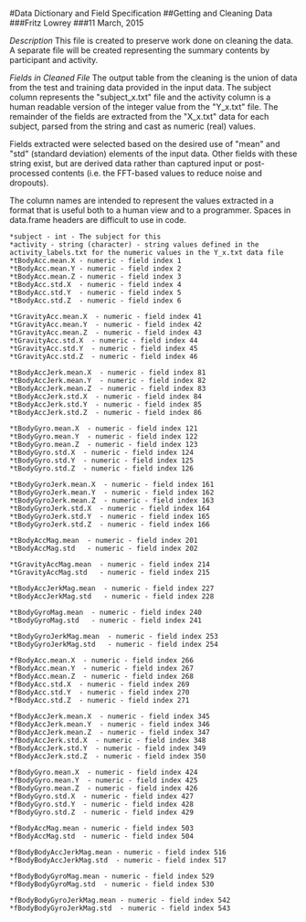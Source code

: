 #Data Dictionary and Field Specification
##Getting and Cleaning Data
###Fritz Lowrey
###11 March, 2015

*Description*
This file is created to preserve work done on cleaning the data. A separate file will be created representing the summary contents by participant and activity.

*Fields in Cleaned File*
The output table from the cleaning is the union of data from the test and training data provided in the input data. The subject column represents the "subject_x.txt" file and the activity column is a human readable version of the integer value from the "Y_x.txt" file. The remainder of the fields are extracted from the "X_x.txt" data for each subject, parsed from the string and cast as numeric (real) values.

Fields extracted were selected based on the desired use of "mean" and "std" (standard deviation) elements of the input data. Other fields with these string exist, but are derived data rather than captured input or post-processed contents (i.e. the FFT-based values to reduce noise and dropouts).

The column names are intended to represent the values extracted in a format that is useful both to a human view and to a programmer. Spaces in data.frame headers are difficult to use in code. 

	*subject - int - The subject for this
	*activity - string (character) - string values defined in the activity_labels.txt for the numeric values in the Y_x.txt data file
	*tBodyAcc.mean.X - numeric - field index 1
	*tBodyAcc.mean.Y - numeric - field index 2
	*tBodyAcc.mean.Z - numeric - field index 3
	*tBodyAcc.std.X  - numeric - field index 4
	*tBodyAcc.std.Y  - numeric - field index 5
	*tBodyAcc.std.Z  - numeric - field index 6

	*tGravityAcc.mean.X  - numeric - field index 41
	*tGravityAcc.mean.Y  - numeric - field index 42
	*tGravityAcc.mean.Z  - numeric - field index 43
	*tGravityAcc.std.X  - numeric - field index 44
	*tGravityAcc.std.Y  - numeric - field index 45
	*tGravityAcc.std.Z  - numeric - field index 46

	*tBodyAccJerk.mean.X  - numeric - field index 81
	*tBodyAccJerk.mean.Y  - numeric - field index 82
	*tBodyAccJerk.mean.Z  - numeric - field index 83
	*tBodyAccJerk.std.X  - numeric - field index 84
	*tBodyAccJerk.std.Y  - numeric - field index 85
	*tBodyAccJerk.std.Z  - numeric - field index 86

	*tBodyGyro.mean.X  - numeric - field index 121
	*tBodyGyro.mean.Y  - numeric - field index 122
	*tBodyGyro.mean.Z  - numeric - field index 123
	*tBodyGyro.std.X  - numeric - field index 124
	*tBodyGyro.std.Y  - numeric - field index 125
	*tBodyGyro.std.Z  - numeric - field index 126

	*tBodyGyroJerk.mean.X  - numeric - field index 161
	*tBodyGyroJerk.mean.Y  - numeric - field index 162
	*tBodyGyroJerk.mean.Z  - numeric - field index 163
	*tBodyGyroJerk.std.X  - numeric - field index 164
	*tBodyGyroJerk.std.Y  - numeric - field index 165
	*tBodyGyroJerk.std.Z  - numeric - field index 166

	*tBodyAccMag.mean  - numeric - field index 201
	*tBodyAccMag.std   - numeric - field index 202

	*tGravityAccMag.mean  - numeric - field index 214
	*tGravityAccMag.std   - numeric - field index 215

	*tBodyAccJerkMag.mean  - numeric - field index 227
	*tBodyAccJerkMag.std   - numeric - field index 228

	*tBodyGyroMag.mean  - numeric - field index 240
	*tBodyGyroMag.std   - numeric - field index 241

	*tBodyGyroJerkMag.mean  - numeric - field index 253
	*tBodyGyroJerkMag.std   - numeric - field index 254

	*fBodyAcc.mean.X  - numeric - field index 266
	*fBodyAcc.mean.Y  - numeric - field index 267
	*fBodyAcc.mean.Z  - numeric - field index 268
	*fBodyAcc.std.X  - numeric - field index 269
	*fBodyAcc.std.Y  - numeric - field index 270
	*fBodyAcc.std.Z  - numeric - field index 271

	*fBodyAccJerk.mean.X  - numeric - field index 345
	*fBodyAccJerk.mean.Y  - numeric - field index 346
	*fBodyAccJerk.mean.Z  - numeric - field index 347
	*fBodyAccJerk.std.X  - numeric - field index 348
	*fBodyAccJerk.std.Y  - numeric - field index 349
	*fBodyAccJerk.std.Z  - numeric - field index 350

	*fBodyGyro.mean.X  - numeric - field index 424
	*fBodyGyro.mean.Y  - numeric - field index 425
	*fBodyGyro.mean.Z  - numeric - field index 426
	*fBodyGyro.std.X  - numeric - field index 427
	*fBodyGyro.std.Y  - numeric - field index 428
	*fBodyGyro.std.Z  - numeric - field index 429

	*fBodyAccMag.mean - numeric - field index 503
	*fBodyAccMag.std  - numeric - field index 504

	*fBodyBodyAccJerkMag.mean - numeric - field index 516
	*fBodyBodyAccJerkMag.std  - numeric - field index 517

	*fBodyBodyGyroMag.mean - numeric - field index 529
	*fBodyBodyGyroMag.std  - numeric - field index 530

	*fBodyBodyGyroJerkMag.mean - numeric - field index 542
	*fBodyBodyGyroJerkMag.std  - numeric - field index 543

